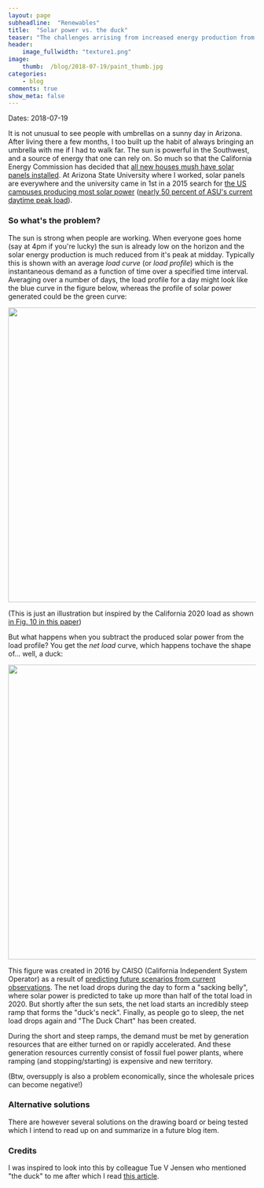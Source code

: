 ```yaml
---
layout: page
subheadline:  "Renewables"
title:  "Solar power vs. the duck"
teaser: "The challenges arrising from increased energy production from solar power in Southwest US."
header:
    image_fullwidth: "texture1.png"
image:
    thumb:  /blog/2018-07-19/paint_thumb.jpg
categories:
    - blog
comments: true
show_meta: false
---
```


Dates: 2018-07-19

It is not unusual to see people with umbrellas on a sunny day in Arizona. 
After living there a few months, I too built up the habit of always bringing 
an umbrella with me if I had to walk far. 
The sun is powerful in the Southwest, and a source of energy that one can rely on. 
So much so that the California Energy Commission has decided that [all new houses 
mush have solar panels installed][1]. 
At Arizona State University where I worked, solar panels are everywhere and 
the university came in 1st in a 2015 search for [the US campuses producing most solar power][2] 
([nearly 50 percent of ASU's current daytime peak load][3]).

### So what's the problem?

The sun is strong when people are working. When everyone goes home (say at 4pm if you're lucky) 
the sun is already low on the horizon and the solar energy production is much reduced from it's 
peak at midday. 
Typically this is shown with an average *load curve* (or *load profile*) which is the instantaneous 
demand as a function of time over a specified time interval. 
Averaging over a number of days, the load profile for a day might look like the blue curve in the figure below, 
whereas the profile of solar power generated could be the green curve:

<img src="{{ site.urlimg }}/blog/2018-07-19/load_solar.png" alt="" width="600">


(This is just an illustration but inspired by the California 2020 load as shown 
[in Fig. 10 in this paper](https://ieeexplore.ieee.org/stamp/stamp.jsp?arnumber=8016321))

But what happens when you subtract the produced solar power from the load profile? 
You get the *net load* curve, which happens tochave the shape of... well, a duck:

<img src="{{ site.urlimg }}/blog/2018-07-19/duck.png" alt="" width="600">

This figure was created in 2016 by CAISO (California Independent System Operator) 
as a result of [predicting future scenarios from current observations][4]. 
The net load drops during the day to form a "sacking belly", 
where solar power is predicted to take up more than half of the total load in 2020. 
But shortly after the sun sets, the net load starts an incredibly steep ramp that 
forms the "duck's neck". 
Finally, as people go to sleep, the net load drops again and "The Duck Chart" has been created.

During the short and steep ramps, the demand must be met by generation resources 
that are either turned on or rapidly accelerated. 
And these generation resources currently consist of fossil fuel power plants, 
where ramping (and stopping/starting) is expensive and new territory. 

(Btw, oversupply is also a problem economically, since the wholesale prices can become negative!)

### Alternative solutions

There are however several solutions on the drawing board or being tested 
which I intend to read up on and summarize in a future blog item.



### Credits

I was inspired to look into this by colleague Tue V Jensen who mentioned "the duck" to me after 
which I read 
[this article](https://www.vox.com/energy-and-environment/2018/3/20/17128478/solar-duck-curve-nrel-researcher).

 [1]: https://www.nytimes.com/2018/05/09/business/energy-environment/california-solar-power.html
 [2]: https://www.energydigital.com/top-10/top-10-which-campuses-take-cake-solar-energy
 [3]: https://asunow.asu.edu/content/asu-named-no-1-producer-solar-power-among-campuses-nationwide
 [4]: https://www.caiso.com/Documents/FlexibleResourcesHelpRenewables_FastFacts.pdf